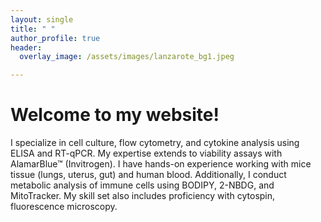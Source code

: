 ```yaml
---
layout: single
title: " "
author_profile: true
header:
  overlay_image: /assets/images/lanzarote_bg1.jpeg

---
```


# Welcome to my website!

I specialize in cell culture, flow cytometry, and cytokine analysis using ELISA and RT-qPCR.
My expertise extends to viability assays with AlamarBlue™ (Invitrogen).
I have hands-on experience working with mice tissue (lungs, uterus, gut) and human blood.
Additionally, I conduct metabolic analysis of immune cells using BODIPY, 2-NBDG, and MitoTracker.
My skill set also includes proficiency with cytospin, fluorescence microscopy.
